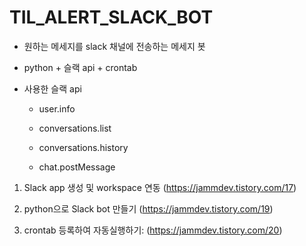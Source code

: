 # TIL_ALERT_SLACK_BOT

- 원하는 메세지를 slack 채널에 전송하는 메세지 봇

- python + 슬랙 api + crontab

- 사용한 슬랙 api

  - user.info

  - conversations.list

  - conversations.history

  - chat.postMessage

1. Slack app 생성 및 workspace 연동 (<https://jammdev.tistory.com/17>)

2. python으로 Slack bot 만들기 (<https://jammdev.tistory.com/19>)

3. crontab 등록하여 자동실행하기: (<https://jammdev.tistory.com/20>)

